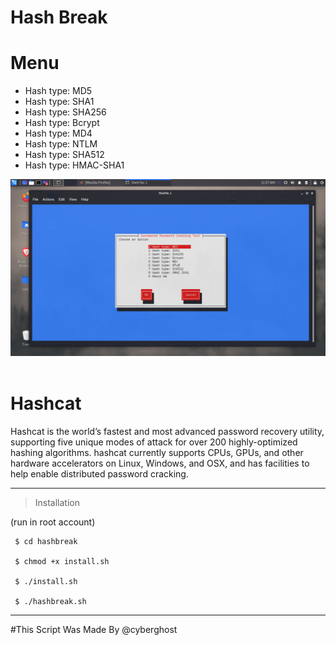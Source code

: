 # Hash Break


# Menu
* Hash type: MD5
* Hash type: SHA1
* Hash type: SHA256
* Hash type: Bcrypt
* Hash type: MD4
* Hash type: NTLM
* Hash type: SHA512
* Hash type: HMAC-SHA1
 


<img src="https://github.com/AnonymousAt3/hashbreak/blob/main/img/hash.png">
<img src="">

# Hashcat 
Hashcat is the world’s fastest and most advanced password recovery utility, supporting five unique modes of attack for over 200 highly-optimized hashing algorithms. hashcat currently supports CPUs, GPUs, and other hardware accelerators on Linux, Windows, and OSX, and has facilities to help enable distributed password cracking.



--------------------------------

> Installation 

 (run in root account)

     $ cd hashbreak
     
     $ chmod +x install.sh
	
     $ ./install.sh
   
     $ ./hashbreak.sh
     
--------------------------------
     
     
#This Script Was Made By @cyberghost

